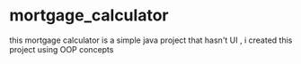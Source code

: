 # mortgage_calculator
this mortgage calculator is a simple java  project that hasn't UI , i created this project using OOP concepts 
